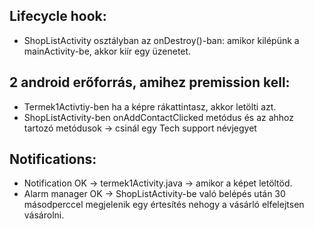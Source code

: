 ## Lifecycle hook: 
- ShopListActivity osztályban az onDestroy()-ban: amikor kilépünk a mainActivity-be, akkor kiír egy üzenetet. 
## 2 android erőforrás, amihez premission kell:
- Termek1Activtiy-ben ha a képre rákattintasz, akkor letölti azt. 
- ShopListActivity-ben onAddContactClicked metódus és az ahhoz tartozó metódusok -> csinál egy Tech support névjegyet
## Notifications:
- Notification OK -> termek1Activity.java -> amikor a képet letöltöd. 
- Alarm manager OK -> ShopListActivity-be való belépés után 30 másodperccel megjelenik egy értesítés nehogy a vásárló elfelejtsen vásárolni. 


